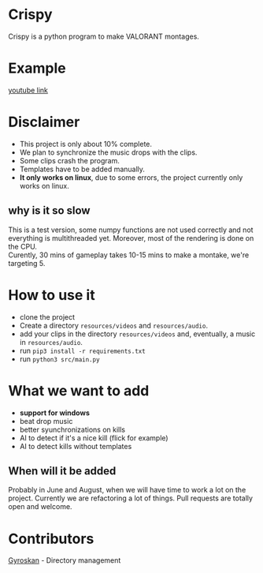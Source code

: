 # Crispy
Crispy is a python program to make VALORANT montages.

# Example
[youtube link](https://www.youtube.com/watch?v=9DxsrQEqagw)

# Disclaimer
- This project is only about 10% complete.
- We plan to synchronize the music drops with the clips.
- Some clips crash the program.
- Templates have to be added manually.
- **It only works on linux**, due to some errors, the project currently only works on linux.

## why is it so slow
This is a test version, some numpy functions are not used correctly and not everything is multithreaded yet. Moreover, most of the rendering is done on the CPU.\
Curently, 30 mins of gameplay takes 10-15 mins to make a montake, we're targeting 5.


# How to use it
- clone the project
- Create a directory `resources/videos` and `resources/audio`.
- add your clips in the directory `resources/videos` and, eventually, a music in `resources/audio`.
- run `pip3 install -r requirements.txt`
- run `python3 src/main.py`

# What we want to add
- **support for windows**
- beat drop music
- better syunchronizations on kills
- AI to detect if it's a nice kill (flick for example)
- AI to detect kills without templates

## When will it be added 
Probably in June and August, when we will have time to work a lot on the project.
Currently we are refactoring a lot of things.
Pull requests are totally open and welcome.

# Contributors
[Gyroskan](https://github.com/gyroskan) - Directory management
